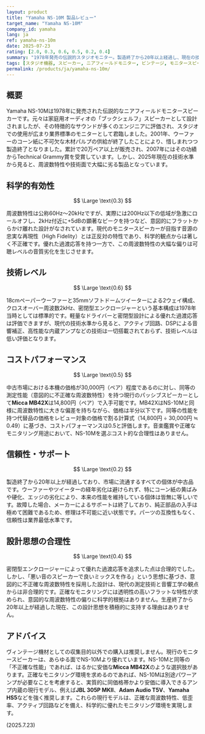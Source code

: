 ```yaml
---
layout: product
title: "Yamaha NS-10M 製品レビュー"
target_name: "Yamaha NS-10M"
company_id: yamaha
lang: ja
ref: yamaha-ns-10m
date: 2025-07-23
rating: [2.0, 0.3, 0.6, 0.5, 0.2, 0.4]
summary: "1978年発売の伝説的スタジオモニター。製造終了から20年以上経過し、現在の技術水準と比較すると性能面で大幅に劣ります。"
tags: [スタジオ機器, スピーカー, ニアフィールドモニター, ビンテージ, モニタースピーカー, 製造終了]
permalink: /products/ja/yamaha-ns-10m/
---
```

## 概要

Yamaha NS-10Mは1978年に発売された伝説的なニアフィールドモニタースピーカーです。元々は家庭用オーディオの「ブックシェルフ」スピーカーとして設計されましたが、その特徴的なサウンドが多くのエンジニアに評価され、スタジオでの使用が広まり業界標準のモニターとして君臨しました。2001年、ウーファーのコーン紙に不可欠な木材パルプの供給が終了したことにより、惜しまれつつ製造終了となりました。累計で20万ペア以上が販売され、2007年にはその功績からTechnical Grammy賞を受賞しています。しかし、2025年現在の技術水準から見ると、周波数特性や技術面で大幅に劣る製品となっています。

## 科学的有効性

$$ \Large \text{0.3} $$

周波数特性は公称60Hz～20kHzですが、実際には200Hz以下の低域が急激にロールオフし、2kHz付近に+5dBの顕著なピークを持つなど、意図的にフラットからかけ離れた設計がなされています。現代のモニタースピーカーが目指す音源の忠実な再現性（High Fidelity）とは正反対の特性であり、科学的観点からは著しく不正確です。優れた過渡応答を持つ一方で、この周波数特性の大幅な偏りは可聴レベルの音質劣化を生じさせます。

## 技術レベル

$$ \Large \text{0.6} $$

18cmペーパーウーファーと35mmソフトドームツイーターによる2ウェイ構成、クロスオーバー周波数2kHz、密閉型エンクロージャーという基本構成は1978年当時としては標準的です。軽量なドライバーと密閉型設計による優れた過渡応答は評価できますが、現代の技術水準から見ると、アクティブ回路、DSPによる音響補正、高性能な内蔵アンプなどの技術は一切搭載されておらず、技術レベルは低い評価となります。

## コストパフォーマンス

$$ \Large \text{0.5} $$

中古市場における本機の価格が30,000円（ペア）程度であるのに対し、同等の測定性能（意図的に不正確な周波数特性）を持つ現行のパッシブスピーカーとして**Micca MB42X**は14,800円（ペア）で入手可能です。MB42XはNS-10Mと同様に周波数特性に大きな偏差を持ちながら、価格は半分以下です。同等の性能を持つ代替品の価格をレビュー対象の価格で割る計算式（14,800円 ÷ 30,000円 ≒ 0.49）に基づき、コストパフォーマンスは0.5と評価します。音楽鑑賞や正確なモニタリング用途において、NS-10Mを選ぶコスト的な合理性はありません。

## 信頼性・サポート

$$ \Large \text{0.2} $$

製造終了から20年以上が経過しており、市場に流通するすべての個体が中古品です。ウーファーやツイーターの経年劣化は避けられず、特にコーン紙の黄ばみや硬化、エッジの劣化により、本来の性能を維持している個体は皆無に等しいです。故障した場合、メーカーによるサポートは終了しており、純正部品の入手は極めて困難であるため、修理は不可能に近い状態です。パーツの互換性もなく、信頼性は業界最低水準です。

## 設計思想の合理性

$$ \Large \text{0.4} $$

密閉型エンクロージャーによって優れた過渡応答を追求した点は合理的でした。しかし、「悪い音のスピーカーで良いミックスを作る」という思想に基づき、意図的に不正確な周波数特性を採用した設計は、現代の測定技術と音響工学の観点からは非合理的です。正確なモニタリングには透明性の高いフラットな特性が求められ、意図的な周波数特性の偏りに科学的根拠はありません。生産終了から20年以上が経過した現在、この設計思想を積極的に支持する理由はありません。

## アドバイス

ヴィンテージ機材としての収集目的以外での購入は推奨しません。現行のモニタースピーカーは、あらゆる面でNS-10Mより優れています。NS-10Mと同等の「不正確な性能」であれば、はるかに安価な**Micca MB42X**のような選択肢があります。正確なモニタリング環境を求めるのであれば、NS-10Mは別途パワーアンプが必要なことを考慮すると、実質的に同価格帯かより安価に導入できるアンプ内蔵の現行モデル、例えば**JBL 305P MKII**、**Adam Audio T5V**、**Yamaha HS5**などを強く推奨します。これらの現行モデルは、正確な周波数特性、低歪率、アクティブ回路などを備え、科学的に優れたモニタリング環境を実現します。

(2025.7.23)
